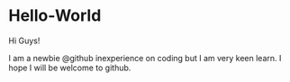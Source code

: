 # Hello-World

Hi Guys!

I am a newbie @github inexperience on coding but I am very keen learn.
I hope I will be welcome to github.
